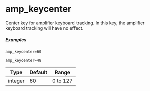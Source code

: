 # amp_keycenter

Center key for amplifier keyboard tracking. In this key, the amplifier keyboard
tracking will have no effect.

##### Examples

```
amp_keycenter=60

amp_keycenter=48
```

| Type    | Default | Range    |
| ---     | ---     | ---      |
| integer | 60      | 0 to 127 |
